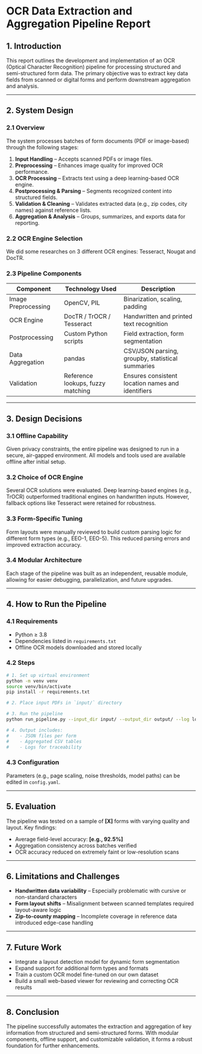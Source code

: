 # **OCR Data Extraction and Aggregation Pipeline Report**

## **1. Introduction**

This report outlines the development and implementation of an OCR (Optical Character Recognition) pipeline for processing structured and semi-structured form data. The primary objective was to extract key data fields from scanned or digital forms and perform downstream aggregation and analysis.

---

## **2. System Design**

### **2.1 Overview**

The system processes batches of form documents (PDF or image-based) through the following stages:

1. **Input Handling** – Accepts scanned PDFs or image files.  
2. **Preprocessing** – Enhances image quality for improved OCR performance.  
3. **OCR Processing** – Extracts text using a deep learning-based OCR engine.  
4. **Postprocessing & Parsing** – Segments recognized content into structured fields.  
5. **Validation & Cleaning** – Validates extracted data (e.g., zip codes, city names) against reference lists.  
6. **Aggregation & Analysis** – Groups, summarizes, and exports data for reporting. 


### **2.2 OCR Engine Selection**

We did some researches on 3 different OCR engines: Tesseract, Nougat and DocTR.

### **2.3 Pipeline Components**

| Component           | Technology Used            | Description                                    |
|---------------------|-----------------------------|------------------------------------------------|
| Image Preprocessing | OpenCV, PIL                 | Binarization, scaling, padding                |
| OCR Engine          | DocTR / TrOCR / Tesseract   | Handwritten and printed text recognition       |
| Postprocessing      | Custom Python scripts       | Field extraction, form segmentation            |
| Data Aggregation    | pandas                      | CSV/JSON parsing, groupby, statistical summaries |
| Validation          | Reference lookups, fuzzy matching | Ensures consistent location names and identifiers |

---

## **3. Design Decisions**

### **3.1 Offline Capability**

Given privacy constraints, the entire pipeline was designed to run in a secure, air-gapped environment. All models and tools used are available offline after initial setup.

### **3.2 Choice of OCR Engine**

Several OCR solutions were evaluated. Deep learning-based engines (e.g., TrOCR) outperformed traditional engines on handwritten inputs. However, fallback options like Tesseract were retained for robustness.

### **3.3 Form-Specific Tuning**

Form layouts were manually reviewed to build custom parsing logic for different form types (e.g., EEO-1, EEO-5). This reduced parsing errors and improved extraction accuracy.

### **3.4 Modular Architecture**

Each stage of the pipeline was built as an independent, reusable module, allowing for easier debugging, parallelization, and future upgrades.

---

## **4. How to Run the Pipeline**

### **4.1 Requirements**

- Python ≥ 3.8  
- Dependencies listed in `requirements.txt`  
- Offline OCR models downloaded and stored locally  

### **4.2 Steps**

```bash
# 1. Set up virtual environment
python -m venv venv
source venv/bin/activate
pip install -r requirements.txt

# 2. Place input PDFs in `input/` directory

# 3. Run the pipeline
python run_pipeline.py --input_dir input/ --output_dir output/ --log log.txt

# 4. Output includes:
#    - JSON files per form
#    - Aggregated CSV tables
#    - Logs for traceability
```

### **4.3 Configuration**

Parameters (e.g., page scaling, noise thresholds, model paths) can be edited in `config.yaml`.

---

## **5. Evaluation**

The pipeline was tested on a sample of **[X]** forms with varying quality and layout. Key findings:

- Average field-level accuracy: **[e.g., 92.5%]**
- Aggregation consistency across batches verified
- OCR accuracy reduced on extremely faint or low-resolution scans

---

## **6. Limitations and Challenges**

- **Handwritten data variability** – Especially problematic with cursive or non-standard characters  
- **Form layout shifts** – Misalignment between scanned templates required layout-aware logic  
- **Zip-to-county mapping** – Incomplete coverage in reference data introduced edge-case handling

---

## **7. Future Work**

- Integrate a layout detection model for dynamic form segmentation  
- Expand support for additional form types and formats  
- Train a custom OCR model fine-tuned on our own dataset  
- Build a small web-based viewer for reviewing and correcting OCR results

---

## **8. Conclusion**

The pipeline successfully automates the extraction and aggregation of key information from structured and semi-structured forms. With modular components, offline support, and customizable validation, it forms a robust foundation for further enhancements.
